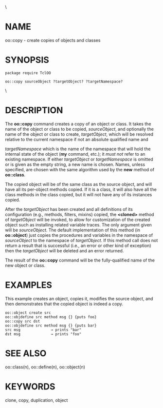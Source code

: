\

# NAME

oo::copy - create copies of objects and classes

# SYNOPSIS

    package require TclOO

    oo::copy sourceObject ?targetObject? ?targetNamespace?

\

# DESCRIPTION

The **oo::copy** command creates a copy of an object or class. It takes
the name of the object or class to be copied, *sourceObject*, and
optionally the name of the object or class to create, *targetObject*,
which will be resolved relative to the current namespace if not an
absolute qualified name and

*targetNamespace* which is the name of the namespace that will hold the
internal state of the object (**my** command, etc.); it *must not* refer
to an existing namespace. If either *targetObject* or *targetNamespace*
is omitted or is given as the empty string, a new name is chosen. Names,
unless specified, are chosen with the same algorithm used by the **new**
method of **oo::class**.

The copied object will be of the same class as the source object, and
will have all its per-object methods copied. If it is a class, it will
also have all the class methods in the class copied, but it will not
have any of its instances copied.

After the *targetObject* has been created and all definitions of its
configuration (e.g., methods, filters, mixins) copied, the
**\<cloned\>** method of *targetObject* will be invoked, to allow for
customization of the created object such as installing related variable
traces. The only argument given will be *sourceObject*. The default
implementation of this method (in **oo::object**) just copies the
procedures and variables in the namespace of *sourceObject* to the
namespace of *targetObject*. If this method call does not return a
result that is successful (i.e., an error or other kind of exception)
then the *targetObject* will be deleted and an error returned.

The result of the **oo::copy** command will be the fully-qualified name
of the new object or class.

# EXAMPLES

This example creates an object, copies it, modifies the source object,
and then demonstrates that the copied object is indeed a copy.

    oo::object create src
    oo::objdefine src method msg {} {puts foo}
    oo::copy src dst
    oo::objdefine src method msg {} {puts bar}
    src msg              → prints "bar"
    dst msg              → prints "foo"

# SEE ALSO

oo::class(n), oo::define(n), oo::object(n)

# KEYWORDS

clone, copy, duplication, object
